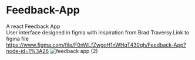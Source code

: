 # Feedback-App
A react Feedback App <br>
User interface designed in figma with inspiration from Brad Traversy.Link to figma file https://www.figma.com/file/F0nWLfZwgoH1nWHqT430gh/Feedback-App?node-id=1%3A26
![feedback app (2)](https://user-images.githubusercontent.com/52407906/183288111-d1d201c5-43c0-4f63-a978-4e1af8e56e0a.png)
